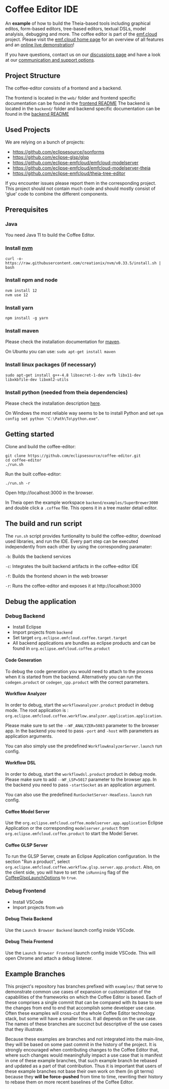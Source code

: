 # Coffee Editor IDE

An **example** of how to build the Theia-based tools including graphical editos, form-based editors, tree-based editors, textual DSLs, model analyisis, debugging and more. The coffee editor is part of the [emf.cloud](https://www.eclipse.org/emfcloud/) project.
Please visit the [emf.cloud home page](https://www.eclipse.org/emfcloud/#coffeeeditoroverview) for an overview of all features and an [online live demonstration](https://eclipsesource.com/coffee-editor)!

If you have questions, contact us on our [discussions page](https://github.com/eclipse-emfcloud/emfcloud/discussions)
and have a look at our [communication and support options](https://www.eclipse.org/emfcloud/contact/).

## Project Structure

The coffee-editor consists of a frontend and a backend.

The frontend is located in the `web/` folder and frontend specific documentation can be found in the [frontend README](web/README.md)
The backend is located in the `backend/` folder and backend specific documentation can be found in the [backend README](backend/README.md)

## Used Projects

We are relying on a bunch of projects:

- https://github.com/eclipsesource/jsonforms
- https://github.com/eclipse-glsp/glsp
- https://github.com/eclipse-emfcloud/emfcloud-modelserver
- https://github.com/eclipse-emfcloud/emfcloud-modelserver-theia
- https://github.com/eclipse-emfcloud/theia-tree-editor

If you encounter issues please report them in the corresponding project.
This project should not contain much code and should mostly consist of 'glue' code to combine the different components.

## Prerequisites

### Java

You need Java 11 to build the Coffee Editor.

### Install [nvm](https://github.com/creationix/nvm#install-script)

    curl -o- https://raw.githubusercontent.com/creationix/nvm/v0.33.5/install.sh | bash

### Install npm and node

    nvm install 12
    nvm use 12

### Install yarn

    npm install -g yarn

### Install maven

Please check the installation documentation for [maven](http://maven.apache.org/install.html).

On Ubuntu you can use:
`sudo apt-get install maven`

### Install linux packages (if necessary)

    sudo apt-get install g++-4.8 libsecret-1-dev xvfb libx11-dev libxkbfile-dev libxml2-utils

### Install python (needed from theia dependencies)

Please check the installation description [here](https://github.com/nodejs/node-gyp#installation).

On Windows the most reliable way seems to be to install Python and set `npm config set python "C:\Path\To\python.exe"`.

## Getting started

Clone and build the coffee-editor:

    git clone https://github.com/eclipsesource/coffee-editor.git
    cd coffee-editor
    ./run.sh

Run the built coffee-editor:

    ./run.sh -r

Open http://localhost:3000 in the browser.

In Theia open the example workspace `backend/examples/SuperBrewer3000` and double click a `.coffee` file. This opens it in a tree master detail editor.

## The build and run script

The `run.sh` script provides funtionality to build the coffee-editor, download used libraries, and run the IDE.
Every part step can be executed independently from each other by using the corresponding paramater:

`-b`: Builds the backend services

`-c`: Integrates the built backend artifacts in the coffee-editor IDE

`-f`: Builds the frontend shown in the web browser

`-r`: Runs the coffee-editor and exposes it at http://localhost:3000

## Debug the application

### Debug Backend

- Install Eclipse
- Import projects from `backend`
- Set target `org.eclipse.emfcloud.coffee.target.target`
- All backend applications are bundles as eclipse products and can be found in `org.eclipse.emfcloud.coffee.product`

#### Code Generation

To debug the code generation you would need to attach to the process when it is started from the backend.
Alternatively you can run the `codegen.product` or `codegen_cpp.product` with the correct parameters.

#### Workflow Analyzer

In order to debug, start the `workflowanalyzer.product` product in debug mode. The root application is : `org.eclipse.emfcloud.coffee.workflow.analyzer.application.application`.

Please make sure to set the `--WF_ANALYZER=5083` parameter to the browser app. In the backend you need to pass `-port` and `-host` with parameters as application arguments.

You can also simply use the predefined `WorkflowAnalyzerServer.launch` run config.

#### Workflow DSL

In order to debug, start the `workflowdsl.product` product in debug mode.
Please make sure to add `--WF_LSP=5017` parameter to the browser app. In the backend you need to pass `-startSocket` as an application argument.

You can also use the predefined `RunSocketServer-Headless.launch` run config.

#### Coffee Model Server

Use the `org.eclipse.emfcloud.coffee.modelserver.app.application` Eclipse Application or the corresponding `modelserver.product` from `org.eclipse.emfcloud.coffee.product` to start the Model Server.

#### Coffee GLSP Server

To run the GLSP Server, create an Eclipse Application configuration. In the section "Run a product", select `org.eclipse.emfcloud.coffee.workflow.glsp.server.app.product`.
Also, on the client side, you will have to set the `isRunning` flag of the [CoffeeGlspLaunchOptions](web/coffee-server/src/node/backend-module.ts) to `true`.

### Debug Frontend

- Install VSCode
- Import projects from `web`

#### Debug Theia Backend

Use the `Launch Browser Backend` launch config inside VSCode.

#### Debug Theia Frontend

Use the `Launch Browser Frontend` launch config inside VSCode. This will open Chrome and attach a debug listener.

## Example Branches

This project's repository has branches prefixed with `examples/` that serve to demonstrate common use cases of expansion or customization of
the capabilities of the frameworks on which the Coffee Editor is based. Each of these comprises a single commit that can be compared with its
base to see the changes from end to end that accomplish some developer use case. Often these examples will cross-cut the whole Coffee Editor
technology stack, but some will have a smaller focus. It all depends on the use case. The names of these branches are succinct but descriptive
of the use cases that they illustrate.

Because these examples are branches and not integrated into the main-line, they will be based on some past commit in the history of the
project. It is strongly encouraged when contributing changes to the Coffee Editor that, where such changes would meaningfully impact a use
case that is manifest in one of these example branches, that such example branch be rebased and updated as a part of that contribution.
Thus it is important that users of these example branches not base their own work on them (in git terms) because they **will be force-pushed**
from time to time, rewriting their history to rebase them on more recent baselines of the Coffee Editor.
